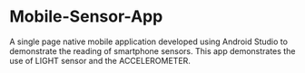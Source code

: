 # Mobile-Sensor-App
A single page native mobile application developed using Android Studio to demonstrate the reading of smartphone sensors.
This app demonstrates the use of LIGHT sensor and the ACCELEROMETER.
